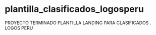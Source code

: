 # plantilla_clasificados_logosperu
PROYECTO TERMINADO PLANTILLA LANDING PARA CLASIFICADOS . LOGOS PERU
